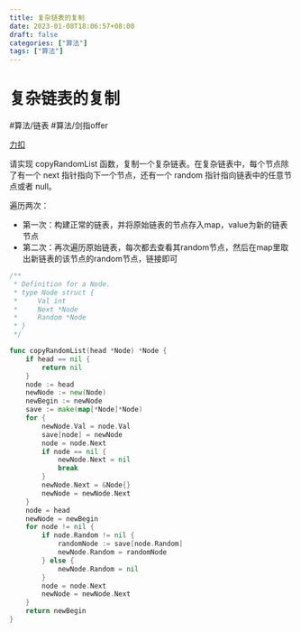 ```yaml
---
title: 复杂链表的复制
date: 2023-01-08T18:06:57+08:00
draft: false
categories: ["算法"]
tags: ["算法"]
---
```


# 复杂链表的复制
#算法/链表
#算法/剑指offer

[力扣](https://leetcode-cn.com/problems/fu-za-lian-biao-de-fu-zhi-lcof/)

请实现 copyRandomList 函数，复制一个复杂链表。在复杂链表中，每个节点除了有一个 next 指针指向下一个节点，还有一个 random 指针指向链表中的任意节点或者 null。

遍历两次：
- 第一次：构建正常的链表，并将原始链表的节点存入map，value为新的链表节点
- 第二次：再次遍历原始链表，每次都去查看其random节点，然后在map里取出新链表的该节点的random节点，链接即可


```go
/**
 * Definition for a Node.
 * type Node struct {
 *     Val int
 *     Next *Node
 *     Random *Node
 * }
 */

func copyRandomList(head *Node) *Node {
    if head == nil {
        return nil
    }
    node := head
    newNode := new(Node)
    newBegin := newNode
    save := make(map[*Node]*Node)
    for {
        newNode.Val = node.Val
        save[node] = newNode
        node = node.Next
        if node == nil {
            newNode.Next = nil
            break
        }
        newNode.Next = &Node{}
        newNode = newNode.Next
    }
    node = head
    newNode = newBegin
    for node != nil {
        if node.Random != nil {
            randomNode := save[node.Random]
            newNode.Random = randomNode
        } else {
            newNode.Random = nil
        }
        node = node.Next
        newNode = newNode.Next
    }
    return newBegin
}
```